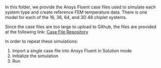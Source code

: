 In this folder, we provide the Ansys Fluent case files used to simulate each system type and create reference FEM temperature data. There is one model for each of the 16, 36, 64, and 3D 48 chiplet systems. 

Since the case files are too large to upload to Github, the files are provided at the following link: [Case File Repository](https://drive.google.com/drive/folders/1gE6L_D7zR-UzH7FKYe17e5gXqbQi300C?usp=sharing)

In order to repeat these simulations:
1. Import a single case file into Ansys Fluent in Solution mode
2. Initialize the simulation
3. Run
